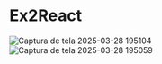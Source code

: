 # Ex2React
![Captura de tela 2025-03-28 195104](https://github.com/user-attachments/assets/9cd5ff92-7372-42e5-aebe-49e4d9cea3f6)
<br />
![Captura de tela 2025-03-28 195059](https://github.com/user-attachments/assets/62f014c6-b7a0-46ea-a964-a4290311a865)
